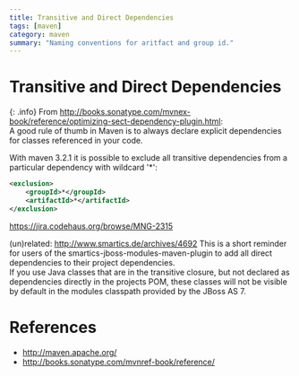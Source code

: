 ```yaml
---
title: Transitive and Direct Dependencies
tags: [maven]
category: maven
summary: "Naming conventions for aritfact and group id."
---
```


# Transitive and Direct Dependencies

{: .info}
From <http://books.sonatype.com/mvnex-book/reference/optimizing-sect-dependency-plugin.html>:  
A good rule of thumb in Maven is to always declare explicit dependencies for classes referenced in your code.  

<div class="success" title="Exclude all transitive dependencies for a particular one" markdown="1">
With maven 3.2.1 it is possible to exclude all transitive dependencies from a particular dependency with wildcard '*':

~~~ xml
<exclusion>
    <groupId>*</groupId>
    <artifactId>*</artifactId>
</exclusion>
~~~

<https://jira.codehaus.org/browse/MNG-2315>
</div>

(un)related:
<http://www.smartics.de/archives/4692>
This is a short reminder for users of the smartics-jboss-modules-maven-plugin to add all direct dependencies to their project dependencies.  
If you use Java classes that are in the transitive closure, but not declared as dependencies directly in the projects POM, these classes will not be visible by default in the modules classpath provided by the JBoss AS 7. 

# References

* <http://maven.apache.org/>
* <http://books.sonatype.com/mvnref-book/reference/>
